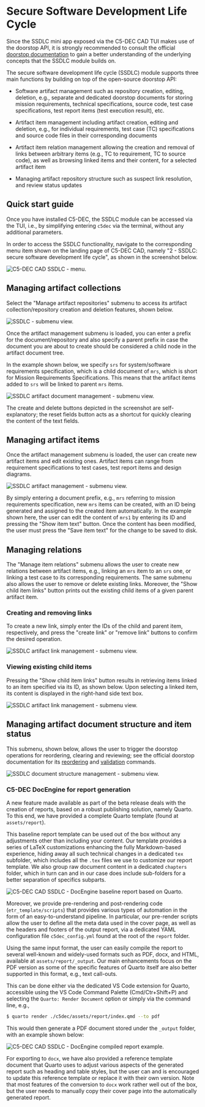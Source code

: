 # Secure Software Development Life Cycle

Since the SSDLC mini app exposed via the C5-DEC CAD TUI makes use of the doorstop API, it is strongly recommended to consult the official [doorstop documentation](https://doorstop.readthedocs.io/en/latest/) to gain a better understanding of the underlying concepts that the SSDLC module builds on. 

The secure software development life cycle (SSDLC) module supports three main functions by building on top of the open-source doorstop API:

- Software artifact management such as repository creation, editing, deletion, e.g., separate and dedicated doorstop documents for storing mission requirements, technical specifications, source code, test case specifications, test report items (test execution result), etc.

- Artifact item management including artifact creation, editing and deletion, e.g., for individual requirements, test case (TC) specifications and source code files in their corresponding documents

- Artifact item relation management allowing the creation and removal of links between arbitrary items (e.g., TC to requirement, TC to source code), as well as browsing linked items and their content, for a selected artifact item

- Managing artifact repository structure such as suspect link resolution, and review status updates

## Quick start guide

Once you have installed C5-DEC, the SSDLC module can be accessed via the TUI, i.e., by simplifying entering `c5dec` via the terminal, without any additional parameters.

In order to access the SSDLC functionality, navigate to the corresponding menu item shown on the landing page of C5-DEC CAD, namely "2 - SSDLC: secure software development life cycle", as shown in the screenshot below.

![C5-DEC CAD SSDLC - menu.](./_figures/c5dec-cad-ssdlc.png)

## Managing artifact collections

Select the "Manage artifact repositories" submenu to access its artifact collection/repository creation and deletion features, shown below.

![SSDLC - submenu view.](./_figures/ssdlc-manage-artifact-document.png)

Once the artifact management submenu is loaded, you can enter a prefix for the document/repository and also specify a parent prefix in case the document you are about to create should be considered a child node in the artifact document tree.

In the example shown below, we specify `srs` for system/software requirements specification, which is a child document of `mrs`, which is short for Mission Requirements Specifications. This means that the artifact items added to `srs` will be linked to parent `mrs` items.

![SSDLC artifact document management - submenu view.](./_figures/ssdlc-create-delete-artifact-document.png)

The create and delete buttons depicted in the screenshot are self-explanatory; the reset fields button acts as a shortcut for quickly clearing the content of the text fields.

## Managing artifact items

Once the artifact management submenu is loaded, the user can create new artifact items and edit existing ones. Artifact items can range from requirement specifications to test cases, test report items and design diagrams.

![SSDLC artifact management - submenu view.](./_figures/ssdlc-manage-artifact-items.png)

By simply entering a document prefix, e.g., `mrs` referring to mission requirements specification, new `mrs` items can be created, with an ID being generated and assigned to the created item automatically. In the example shown here, the user can edit the content of `mrs1` by entering its ID and pressing the "Show item text" button. Once the content has been modified, the user must press the "Save item text" for the change to be saved to disk.

## Managing relations

The "Manage item relations" submenu allows the user to create new relations between artifact items, e.g., linking an `mrs` item to an `srs` one, or linking a test case to its corresponding requirements. The same submenu also allows the user to remove or delete existing links. Moreover, the "Show child item links" button prints out the existing child items of a given parent artifact item.

### Creating and removing links

To create a new link, simply enter the IDs of the child and parent item, respectively, and press the "create link" or "remove link" buttons to confirm the desired operation.

![SSDLC artifact link management - submenu view.](./_figures/ssdlc-create-item-link.png)

### Viewing existing child items

Pressing the "Show child item links" button results in retrieving items linked to an item specified via its ID, as shown below. Upon selecting a linked item, its content is displayed in the right-hand side text box.

![SSDLC artifact link management - submenu view.](./_figures/ssdlc-view-child-items.png)

## Managing artifact document structure and item status

This submenu, shown below, allows the user to trigger the doorstop operations for reordering, clearing and reviewing; see the official doorstop documentation for its [reordering](https://doorstop.readthedocs.io/en/latest/cli/reordering/) and [validation](https://doorstop.readthedocs.io/en/latest/cli/validation/) commands.

![SSDLC document structure management - submenu view.](./_figures/ssdlc-manage-document-structure.png)

### C5-DEC DocEngine for report generation

A new feature made available as part of the beta release deals with the creation of reports, based on a robust publishing solution, namely Quarto. To this end, we have provided a complete Quarto template (found at `assets/report`).

This baseline report template can be used out of the box without any adjustments other than including your content. Our template provides a series of LaTeX customizations enhancing the fully Markdown-based experience, hiding away all such technical changes in a dedicated `tex` subfolder, which includes all the `.tex` files we use to customize our report template. We also group raw document content in a dedicated `chapters` folder, which in turn can and in our case does include sub-folders for a better separation of specifics subparts.

![C5-DEC CAD SSDLC - DocEngine baseline report based on Quarto.](./_figures/c5dec-cad-DocEngine-report.png)

Moreover, we provide pre-rendering and post-rendering code (`etr_template/scripts`) that provides various types of automation in the form of an easy-to-understand pipeline. In particular, our pre-render scripts allow the user to define all the meta data used in the cover page, as well as the headers and footers of the output report, via a dedicated YAML configuration file `c5dec_config.yml` found at the root of the `report` folder.

Using the same input format, the user can easily compile the report to several well-known and widely-used formats such as PDF, docx, and HTML, available at `assets/report/_output`. Our main enhancements focus on the PDF version as some of the specific features of Quarto itself are also better supported in this format, e.g., text call-outs.

This can be done either via the dedicated VS Code extension for Quarto, accessible using the VS Code Command Palette (Cmd/Ctr+Shift+P) and selecting the `Quarto: Render Document` option or simply via the command line, e.g.,

```sh
$ quarto render ./c5dec/assets/report/index.qmd --to pdf
```

This would then generate a PDF document stored under the `_output` folder, with an example shown below:

![C5-DEC CAD SSDLC - DocEngine compiled report example.](./_figures/c5dec-cad-DocEngine-compiled-report.png)

For exporting to `docx`, we have also provided a reference template document that Quarto uses to adjust various aspects of the generated report such as heading and table styles, but the user can and is encouraged to update this reference template or replace it with their own version. Note that most features of the conversion to `docx` work rather well out of the box, but the user needs to manually copy their cover page into the automatically generated report.